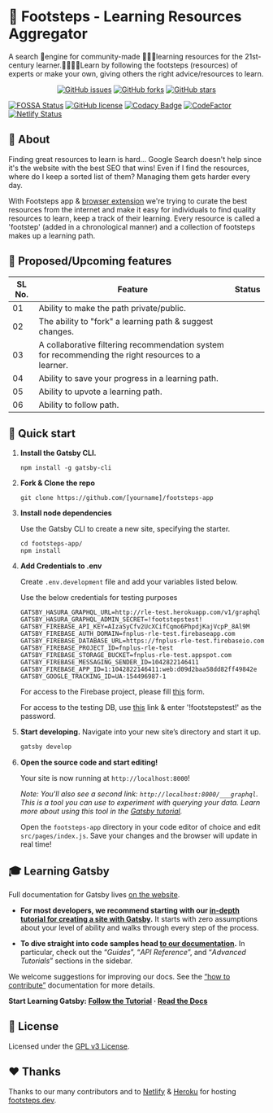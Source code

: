 # 👣 Footsteps - Learning Resources Aggregator
A search 🔎engine for community-made 🧑‍🤝‍🧑learning resources for the 21st-century learner.👨‍💻👩‍💻Learn by following the footsteps (resources) of experts or make your own, giving others the right advice/resources to learn.

<p align="center">
   <a href="https://github.com/fnplus/footsteps-app/issues"><img alt="GitHub issues" src="https://img.shields.io/github/issues/fnplus/footsteps-app"></a>
   <a href="https://github.com/fnplus/footsteps-app/network"><img alt="GitHub forks" src="https://img.shields.io/github/forks/fnplus/footsteps-app"></a>
   <a href="https://github.com/fnplus/footsteps-app/stargazers"><img alt="GitHub stars" src="https://img.shields.io/github/stars/fnplus/footsteps-app"></a>
</p>

[![FOSSA Status](https://app.fossa.io/api/projects/git%2Bgithub.com%2Ffnplus%2Fproject-footsteps-app.svg?type=shield)](https://app.fossa.io/projects/git%2Bgithub.com%2Ffnplus%2Fproject-footsteps-app?ref=badge_shield)
[![GitHub license](https://img.shields.io/github/license/fnplus/footsteps-app)](https://github.com/fnplus/footsteps-app/blob/master/LICENSE.txt)
[![Codacy Badge](https://api.codacy.com/project/badge/Grade/66839011f8424527bdf4a39b60ea6b4b)](https://www.codacy.com/manual/fnplus/footsteps-app?utm_source=github.com&utm_medium=referral&utm_content=fnplus/footsteps-app&utm_campaign=Badge_Grade)
[![CodeFactor](https://www.codefactor.io/repository/github/fnplus/footsteps-app/badge)](https://www.codefactor.io/repository/github/fnplus/footsteps-app)
[![Netlify Status](https://api.netlify.com/api/v1/badges/8e60385a-c75c-4b48-9d01-975f43285914/deploy-status)](https://app.netlify.com/sites/sharp-swanson-a61558/deploys)

## 🤷 About
Finding great resources to learn is hard... Google Search doesn't help since it's the website with the best SEO that wins! Even if I find the resources, where do I keep a sorted list of them? Managing them gets harder every day. 

With Footsteps app & [browser extension](https://github.com/fnplus/footsteps-extension) we're trying to curate the best resources from the internet and make it easy for individuals to find quality resources to learn, keep a track of their learning. Every resource is called a 'footstep' (added in a chronological manner) and a collection of footsteps makes up a learning path.

## 🤩 Proposed/Upcoming features

| **SL No.** | **Feature**                                                                                        | **Status** |
|------------|----------------------------------------------------------------------------------------------------|------------|
| 01         | Ability to make the path private/public.                                                           |            |
| 02         | The ability to "fork" a learning path & suggest changes.                                           |            |
| 03         | A collaborative filtering recommendation system for recommending the right resources to a learner. |            |
| 04         | Ability to save your progress in a learning path.                                                  |            |
| 05         | Ability to upvote a learning path.                                                                 |            |
| 06         | Ability to follow path.                                                                            |            |

## 🚀 Quick start

1. **Install the Gatsby CLI.**

   ```shell
   npm install -g gatsby-cli
   ```

2. **Fork & Clone the repo**

   ```shell
   git clone https://github.com/[yourname]/footsteps-app
   ```

3. **Install node dependencies**

   Use the Gatsby CLI to create a new site, specifying the starter.

   ```shell
   cd footsteps-app/
   npm install
   ```

4. **Add Credentials to .env**

   Create `.env.development` file and add your variables listed below.

   Use the below credentials for testing purposes

   ```shell
   GATSBY_HASURA_GRAPHQL_URL=http://rle-test.herokuapp.com/v1/graphql
   GATSBY_HASURA_GRAPHQL_ADMIN_SECRET=!footstepstest!
   GATSBY_FIREBASE_API_KEY=AIzaSyCfv2UcXCifCqmo6PhpdjKajVcpP_8Al9M
   GATSBY_FIREBASE_AUTH_DOMAIN=fnplus-rle-test.firebaseapp.com
   GATSBY_FIREBASE_DATABASE_URL=https://fnplus-rle-test.firebaseio.com
   GATSBY_FIREBASE_PROJECT_ID=fnplus-rle-test
   GATSBY_FIREBASE_STORAGE_BUCKET=fnplus-rle-test.appspot.com
   GATSBY_FIREBASE_MESSAGING_SENDER_ID=1042822146411
   GATSBY_FIREBASE_APP_ID=1:1042822146411:web:d09d2baa58dd82ff49842e
   GATSBY_GOOGLE_TRACKING_ID=UA-154496987-1
   ```
   
   For access to the Firebase project, please fill [this](https://airtable.com/shrOevwzFNas0wis3) form.
   
   For access to the testing DB, use [this](https://rle-test.herokuapp.com/console/login) link & enter '!footstepstest!' as the password.

5. **Start developing.**
   Navigate into your new site’s directory and start it up.

   ```sh
   gatsby develop
   ```

6. **Open the source code and start editing!**

   Your site is now running at `http://localhost:8000`!

   _Note: You'll also see a second link: _`http://localhost:8000/___graphql`_. This is a tool you can use to experiment with querying your data. Learn more about using this tool in the [Gatsby tutorial](https://www.gatsbyjs.org/tutorial/part-five/#introducing-graphiql)._

   Open the `footsteps-app` directory in your code editor of choice and edit `src/pages/index.js`. Save your changes and the browser will update in real time!

## 🎓 Learning Gatsby

Full documentation for Gatsby lives [on the website](https://gatsbyjs.org/).

- **For most developers, we recommend starting with our [in-depth tutorial for creating a site with Gatsby](https://gatsbyjs.org/tutorial/).** It starts with zero assumptions about your level of ability and walks through every step of the process.

- **To dive straight into code samples head [to our documentation](https://gatsbyjs.org/docs/).** In particular, check out the “<i>Guides</i>”, “<i>API Reference</i>”, and “<i>Advanced Tutorials</i>” sections in the sidebar.

We welcome suggestions for improving our docs. See the [“how to contribute”](https://gatsbyjs.org/contributing/how-to-contribute/) documentation for more details.

**Start Learning Gatsby: [Follow the Tutorial](https://gatsbyjs.org/tutorial/) · [Read the Docs](https://gatsbyjs.org/docs/)**

## :memo: License

Licensed under the [GPL v3 License](./LICENSE).

## :heart: Thanks

Thanks to our many contributors and to [Netlify](https://www.netlify.com/) & [Heroku](https://www.heroku.com) for hosting [footsteps.dev](https://footsteps.dev).
